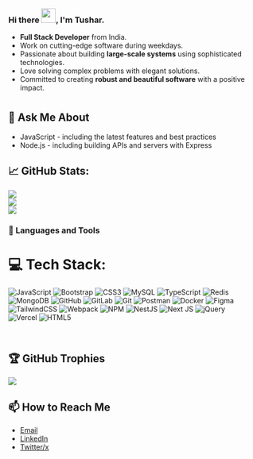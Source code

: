 ### Hi there <img src="https://github.com/TheDudeThatCode/TheDudeThatCode/blob/master/Assets/Hi.gif" width="29px">, I'm Tushar.

- **Full Stack Developer** from India.  
- Work on cutting-edge software during weekdays.  
- Passionate about building **large-scale systems** using sophisticated technologies.  
- Love solving complex problems with elegant solutions.  
- Committed to creating **robust and beautiful software** with a positive impact.
#

## 💬 Ask Me About


- JavaScript - including the latest features and best practices
- Node.js - including building APIs and servers with Express
  

## 📈 GitHub Stats:
![](https://github-readme-stats.vercel.app/api?username=Tusharwasake&theme=dark&hide_border=false&include_all_commits=true&count_private=true)<br/>
![](https://github-readme-streak-stats.herokuapp.com/?user=Tusharwasake&theme=dark&hide_border=false)<br/>
![](https://github-readme-stats.vercel.app/api/top-langs/?username=Tusharwasake&theme=dark&hide_border=false&include_all_commits=true&count_private=true&layout=compact)

### 🧰 Languages and Tools
# 💻 Tech Stack:

![JavaScript](https://img.shields.io/badge/javascript-%23323330.svg?style=for-the-badge&logo=javascript&logoColor=%23F7DF1E)  ![Bootstrap](https://img.shields.io/badge/bootstrap-%238511FA.svg?style=for-the-badge&logo=bootstrap&logoColor=white)  ![CSS3](https://img.shields.io/badge/css3-%231572B6.svg?style=for-the-badge&logo=css3&logoColor=white)  ![MySQL](https://img.shields.io/badge/mysql-4479A1.svg?style=for-the-badge&logo=mysql&logoColor=white)  ![TypeScript](https://img.shields.io/badge/typescript-%23007ACC.svg?style=for-the-badge&logo=typescript&logoColor=white)  ![Redis](https://img.shields.io/badge/redis-%23DD0031.svg?style=for-the-badge&logo=redis&logoColor=white)  ![MongoDB](https://img.shields.io/badge/MongoDB-%234ea94b.svg?style=for-the-badge&logo=mongodb&logoColor=white)  ![GitHub](https://img.shields.io/badge/github-%23121011.svg?style=for-the-badge&logo=github&logoColor=white)  ![GitLab](https://img.shields.io/badge/gitlab-%23181717.svg?style=for-the-badge&logo=gitlab&logoColor=white)  ![Git](https://img.shields.io/badge/git-%23F05033.svg?style=for-the-badge&logo=git&logoColor=white)  ![Postman](https://img.shields.io/badge/Postman-FF6C37?style=for-the-badge&logo=postman&logoColor=white)  ![Docker](https://img.shields.io/badge/docker-%230db7ed.svg?style=for-the-badge&logo=docker&logoColor=white)  ![Figma](https://img.shields.io/badge/figma-%23F24E1E.svg?style=for-the-badge&logo=figma&logoColor=white)  ![TailwindCSS](https://img.shields.io/badge/tailwindcss-%2338B2AC.svg?style=for-the-badge&logo=tailwind-css&logoColor=white)  ![Webpack](https://img.shields.io/badge/webpack-%238DD6F9.svg?style=for-the-badge&logo=webpack&logoColor=black)  ![NPM](https://img.shields.io/badge/NPM-%23CB3837.svg?style=for-the-badge&logo=npm&logoColor=white)  ![NestJS](https://img.shields.io/badge/nestjs-%23E0234E.svg?style=for-the-badge&logo=nestjs&logoColor=white)  ![Next JS](https://img.shields.io/badge/Next-black?style=for-the-badge&logo=next.js&logoColor=white)  ![jQuery](https://img.shields.io/badge/jquery-%230769AD.svg?style=for-the-badge&logo=jquery&logoColor=white)  
![Vercel](https://img.shields.io/badge/vercel-%23000000.svg?style=for-the-badge&logo=vercel&logoColor=white)  ![HTML5](https://img.shields.io/badge/html5-%23E34F26.svg?style=for-the-badge&logo=html5&logoColor=white)

<br />

## 🏆 GitHub Trophies
![](https://github-profile-trophy.vercel.app/?username=Tusharwasake&theme=light&no-frame=false&no-bg=true&margin-w=4)


## 📫 How to Reach Me

- [Email](mailto:tusharwasake@gmail.com)
- [LinkedIn](https://www.linkedin.com/in/tusharwasake/)
- [Twitter/x](https://x.com/TusharWasake)




<!--
**Tusharwasake/Tusharwasake** is a ✨ _special_ ✨ repository because its `README.md` (this file) appears on your GitHub profile.

Here are some ideas to get you started:

- 🔭 I’m currently working on ...
- 🌱 I’m currently learning ...
- 👯 I’m looking to collaborate on ...
- 🤔 I’m looking for help with ...
- 💬 Ask me about ...
- 📫 How to reach me: ...
- 😄 Pronouns: ...
- ⚡ Fun fact: ...
-->
